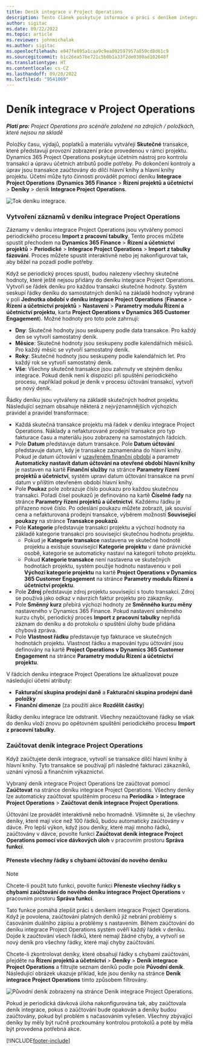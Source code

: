 ```yaml
---
title: Deník integrace v Project Operations
description: Tento článek poskytuje informace o práci s deníkem integrace v Project Operations.
author: sigitac
ms.date: 09/22/2022
ms.topic: article
ms.reviewer: johnmichalak
ms.author: sigitac
ms.openlocfilehash: e947fe895a1caa9c9ea092597957a859cd8d61c9
ms.sourcegitcommit: b1c26ea57be721c5b0b1a33f2de0380ad102648f
ms.translationtype: HT
ms.contentlocale: cs-CZ
ms.lasthandoff: 09/20/2022
ms.locfileid: "9541069"
---
```

# <a name="integration-journal-in-project-operations"></a>Deník integrace v Project Operations

_**Platí pro:** Project Operations pro scénáře založené na zdrojích / položkách, které nejsou na skladě_

Položky času, výdajů, poplatků a materiálu vytvářejí **Skutečné** transakce, které představují provozní zobrazení práce provedenou v rámci projektu. Dynamics 365 Project Operations poskytuje účetním nástroj pro kontrolu transakcí a úpravu účetních atributů podle potřeby. Po dokončení kontroly a úprav jsou transakce zaúčtovány do dílčí hlavní knihy a hlavní knihy projektu. Účetní může tyto činnosti provádět pomocí deníku **Integrace Project Operations** (**Dynamics 365 Finance** > **Řízení projektů a účetnictví** > **Deníky** > deník **Integrace Project Operations**.

![Tok deníku integrace.](./media/IntegrationJournal.png)

### <a name="create-records-in-the-project-operations-integration-journal"></a>Vytvoření záznamů v deníku integrace Project Operations

Záznamy v deníku integrace Project Operations jsou vytvářeny pomocí periodického procesu **Import z pracovní tabulky**. Tento proces můžete spustit přechodem na **Dynamics 365 Finance** > **Řízení a účetnictví projektů** > **Periodické** > **Integrace Project Operations** > **Import z tabulky fázování**. Proces můžete spustit interaktivně nebo jej nakonfigurovat tak, aby běžel na pozadí podle potřeby.

Když se periodický proces spustí, budou nalezeny všechny skutečné hodnoty, které ještě nejsou přidány do deníku integrace Project Operations. Vytvoří se řádek deníku pro každou transakci skutečné hodnoty.
Systém seskupí řádky deníku do samostatných deníků na základě hodnoty vybrané v poli **Jednotka období v deníku integrace Project Operations** (**Finance** > **Řízení a účetnictví projektů** > **Nastavení** > **Parametry modulu Řízení a účetnictví projektu**, karta **Project Operations v Dynamics 365 Customer Engagement**). Možné hodnoty pro toto pole zahrnují:

  - **Dny**: Skutečné hodnoty jsou seskupeny podle data transakce. Pro každý den se vytvoří samostatný deník.
  - **Měsíce**: Skutečné hodnoty jsou seskupeny podle kalendářních měsíců. Pro každý měsíc se vytvoří samostatný deník.
  - **Roky**: Skutečné hodnoty jsou seskupeny podle kalendářních let. Pro každý rok se vytvoří samostatný deník.
  - **Vše**: Všechny skutečné transakce jsou zahrnuty ve stejném deníku integrace. Pokud deník není k dispozici při spuštění periodického procesu, například pokud je deník v procesu účtování transakcí, vytvoří se nový deník.

Řádky deníku jsou vytvářeny na základě skutečných hodnot projektu. Následující seznam obsahuje některá z nejvýznamnějších výchozích pravidel a pravidel transformace:

  - Každá skutečná transakce projektu má řádek v deníku integrace Project Operations. Náklady a nefakturované prodejní transakce pro typ fakturace času a materiálu jsou zobrazeny na samostatných řádcích.
  - Pole **Datum** představuje datum transakce. Pole **Datum účtování** představuje datum, kdy je transakce zaznamenána do hlavní knihy. Pokud je datum účtování v [uzavřeném finanční období](/dynamics365/finance/general-ledger/close-general-ledger-at-period-end) a parametr **Automaticky nastavit datum účtování na otevřené období hlavní knihy** je nastaven na kartě **Finanční služby** na stránce **Parametry řízení projektů a účetnictví**, systém upraví datum účtování transakce na první datum v příštím otevřeném období hlavní knihy.
  - Pole **Poukaz** pole zobrazuje číslo poukazu pro každou skutečnou transakci. Pořadí čísel poukazů je definováno na kartě **Číselné řady** na stránce **Parametry řízení projektů a účetnictví**. Každému řádku je přiřazeno nové číslo. Po odeslání poukazu můžete zobrazit, jak souvisí cena a nefakturovaná prodejní transakce, výběrem možnosti **Související poukazy** na stránce **Transakce poukazů**.
  - Pole **Kategorie** představuje transakci projektu a výchozí hodnoty na základě kategorie transakcí pro související skutečnou hodnotu projektu.
    - Pokud je **Kategorie transakce** nastavena ve skutečné hodnotě projektu a existuje související **Kategorie projektu** v dané právnické osobě, kategorie se automaticky nastaví na kategorii tohoto projektu.
    - Pokud **Kategorie transakce** není nastavena ve skutečných hodnotách projektu, systém použije hodnotu nastavenou v poli **Výchozí kategorie projektu** na kartě **Project Operations v Dynamics 365 Customer Engagement** na stránce **Parametry modulu Řízení a účetnictví projektu**.
  - Pole **Zdroj** představuje zdroj projektu související s touto transakcí. Zdroj se používá jako odkaz v návrzích faktur projektu pro zákazníky.
  - Pole **Směnný kurz** přebírá výchozí hodnoty ze **Směnného kurzu měny** nastaveného v Dynamics 365 Finance. Pokud nastavení směnného kurzu chybí, periodický proces **Import z pracovní tabulky** nepřidá záznam do deníku a do protokolu o spuštění úlohy bude přidána chybová zpráva.
  - Pole **Vlastnost řádku** představuje typ fakturace ve skutečných hodnotách projektu. Vlastnost řádku a mapování typu účtování jsou definovány na kartě **Project Operations v Dynamics 365 Customer Engagement** na stránce **Parametry modulu Řízení a účetnictví projektu**.

V řádcích deníku integrace Project Operations lze aktualizovat pouze následující účetní atributy:

- **Fakturační skupina prodejní daně** a **Fakturační skupina prodejní daně položky**
- **Finanční dimenze** (za použití akce **Rozdělit částky**)

Řádky deníku integrace lze odstranit. Všechny nezaúčtované řádky se však do deníku vloží znovu po opětovném spuštění periodického procesu **Import z pracovní tabulky**.

### <a name="post-the-project-operations-integration-journal"></a>Zaúčtovat deník integrace Project Operations

Když zaúčtujete deník integrace, vytvoří se transakce dílčí hlavní knihy a hlavní knihy. Tyto transakce se používají při následné fakturaci zákazníků, uznání výnosů a finančním výkaznictví.

Vybraný deník integrace Project Operations lze zaúčtovat pomocí **Zaúčtovat** na stránce deníku integrace Project Operations. Všechny deníky lze automaticky zaúčtovat spuštěním procesu na **Periodika** > **Integrace Project Operations** > **Zaúčtovat deník integrace Project Operations**.

Účtování lze provádět interaktivně nebo hromadně. Všimněte si, že všechny deníky, které mají více než 100 řádků, budou automaticky zaúčtovány v dávce. Pro lepší výkon, když jsou deníky, které mají mnoho řádků, zaúčtovány v dávce, povolte funkci **Zaúčtovat deník integrace Project Operations pomocí více dávkových úloh** v pracovním prostoru **Správa funkcí**. 

#### <a name="transfer-all-lines-that-have-posting-errors-to-a-new-journal"></a>Přeneste všechny řádky s chybami účtování do nového deníku

> [!NOTE]
> Chcete-li použít tuto funkci, povolte funkci **Přeneste všechny řádky s chybami zaúčtování do nového deníku integrace Project Operations** v pracovním prostoru **Správa funkcí**.

Tato funkce pomáhá zlepšit práci s deníkem integrace Project Operations. Když je povolena, zaúčtování platných deníků již nebrání problémy s časováním duálního zápisu a problémy s nastavením. Během zaúčtování do deníku integrace Project Operations systém ověří každý řádek v deníku. Dojde k zaúčtování všech řádků, které nemají žádné chyby, a vytvoří se nový deník pro všechny řádky, které mají chyby zaúčtování.

Chcete-li zkontrolovat deníky, které obsahují řádky s chybami zaúčtování, přejděte na **Řízení projektů a účetnictví** \> **Deníky** \> **Deník integrace Project Operations** a filtrujte seznam deníků podle pole **Původní deník**. Následující obrázek ukazuje příklad, kde jsou deníky na stránce **Deník integrace Project Operations** tímto způsobem filtrovány.

![Původní deník zobrazený na stránce Deník integrace Project Operations.](./media/transferLines-originalJournal.png)

Pokud je periodická dávková úloha nakonfigurována tak, aby zaúčtovala deník integrace, pokus o zaúčtování bude opakován a deníky budou zaúčtovány, pokud byl problém s načasováním vyřešen. Všechny zbývající deníky by měly být ručně prozkoumány kontrolou protokolů a poté by měla být provedena potřebná akce.

[!INCLUDE[footer-include](../includes/footer-banner.md)]
